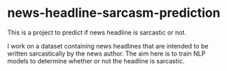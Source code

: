 # news-headline-sarcasm-prediction
This is a project to predict if news headline is sarcastic or not.

I work on a dataset containing news headlines that are intended to be written sarcastically by the news author.
The aim here is to train NLP models to determine whether or not the headline is sarcastic.
